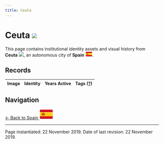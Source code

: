 ```yaml
---
title: Ceuta
---
```


# Ceuta <img src="/images/FlagKit/EU/ES/CE/CE@3x.png" class="flagkit-head">

This page contains institutional identity assets and visual history from **Ceuta** <img src="/images/FlagKit/EU/ES/CE/CE.png" class="flagkit">, an autonomous city of **Spain** <img src="/images/FlagKit/EU/ES/ES.png" class="flagkit">.

## Records

| Image | Identity | Years Active | Tags ([?](/guide/flags.html#Flags-Aiding-in-Classification)) |
| :---: | :------- | :-----------:| :---: |

## Navigation

[← Back to Spain <img src="/images/FlagKit/EU/ES/ES@2x.png" class="flagkit">](../ES.html)

---

Page instantiated: 22 November 2019.
Date of last revision: 22 November 2019.